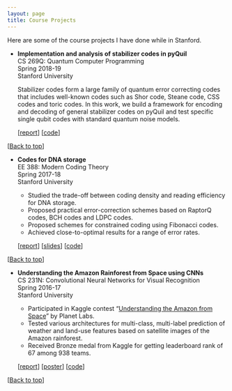 ```yaml
---
layout: page
title: Course Projects
---
```


Here are some of the course projects I have done while in Stanford.

- **Implementation and analysis of stabilizer codes in pyQuil**  
  CS 269Q: Quantum Computer Programming  
  Spring 2018-19  
  Stanford University  

  Stabilizer codes form a large family of quantum error correcting codes that includes well-known codes such as Shor code, Steane code, CSS codes and toric codes. In this work, we build a framework for encoding and decoding of general stabilizer codes on pyQuil and test specific single qubit codes with standard quantum noise models.  

  [[report](/reports/stabilizer_code_report.pdf)] [[code](https://github.com/shubhamchandak94/stabilizer_code/)]

[[Back to top](#top_anchor_)]
- **Codes for DNA storage**  
  EE 388: Modern Coding Theory  
  Spring 2017-18  
  Stanford University  

  - Studied the trade-off between coding density and reading efficiency for DNA storage.
  - Proposed practical error-correction schemes based on RaptorQ codes, BCH codes and LDPC codes.
  - Proposed schemes for constrained coding using Fibonacci codes.
  - Achieved close-to-optimal results for a range of error rates.

  [[report](/reports/dna-storage-report_6_15_18.pdf)] [[slides](/slides/EE388_Shubham_Chandak.pptx)] [[code](https://github.com/shubhamchandak94/dna_storage/tree/e1185235b558bb36680f4a1cc3ec9e3dcbf7d4f8)]

[[Back to top](#top_anchor_)]

- **Understanding the Amazon Rainforest from Space using CNNs**  
  CS 231N: Convolutional Neural Networks for Visual Recognition  
  Spring 2016-17  
  Stanford University  

  - Participated in Kaggle contest “[Understanding the Amazon from Space](https://www.kaggle.com/c/planet-understanding-the-amazon-from-space)” by Planet Labs.
  - Tested various architectures for multi-class, multi-label prediction of weather and land-use features based on satellite images of the Amazon rainforest.
  - Received Bronze medal from Kaggle for getting leaderboard rank of 67 among 938 teams.

  [[report](/reports/cs231n_report.pdf)] [[poster](/slides/cs231n_poster.pdf)] [[code](https://github.com/shubhamchandak94/cs231nproject)]

[[Back to top](#top_anchor_)]

